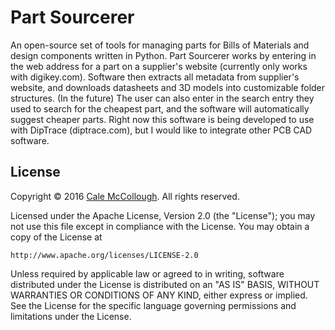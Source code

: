 # Part Sourcerer
An open-source set of tools for managing parts for Bills of Materials and 
design components written in Python. Part Sourcerer works by entering in the 
web address for a part on a supplier's website (currently only works with 
digikey.com). Software then extracts all metadata from supplier's website, and 
downloads datasheets and 3D models into customizable folder structures. (In the 
future) The user can also enter in the search entry they used to search for the 
cheapest part, and the software will automatically suggest cheaper parts. Right 
now this software is being developed to use with DipTrace (diptrace.com), but I 
would like to integrate other PCB CAD software.

## License
Copyright © 2016 [Cale McCollough](mailto:cale.mccollough@gmail.com).
	All rights reserved.

Licensed under the Apache License, Version 2.0 (the "License");
you may not use this file except in compliance with the License.
You may obtain a copy of the License at

    http://www.apache.org/licenses/LICENSE-2.0

Unless required by applicable law or agreed to in writing, software
distributed under the License is distributed on an "AS IS" BASIS,
WITHOUT WARRANTIES OR CONDITIONS OF ANY KIND, either express or implied.
See the License for the specific language governing permissions and
limitations under the License.
